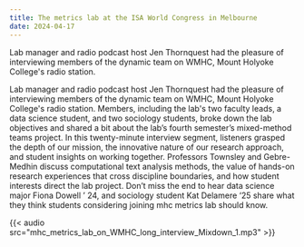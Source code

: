 ```yaml
---
title: The metrics lab at the ISA World Congress in Melbourne
date: 2024-04-17
---
```


Lab manager and radio podcast host Jen Thornquest had the pleasure of interviewing members of the dynamic team on WMHC, Mount Holyoke College's radio station. 

<!--more-->

Lab manager and radio podcast host Jen Thornquest had the pleasure of interviewing members of the dynamic team on WMHC, Mount Holyoke College's radio station. Members, including the lab's two faculty leads, a data science student, and two sociology students, broke down the lab objectives and shared a bit about the lab’s fourth semester’s mixed-method teams project. In this twenty-minute interview segment, listeners grasped the depth of our mission, the innovative nature of our research approach, and student insights on working together. Professors Townsley and Gebre-Medhin discuss computational text analysis methods, the value of hands-on research experiences that cross discipline boundaries, and how student interests direct the lab project. Don’t miss the end to hear data science major Fiona Dowell ’ 24, and sociology student Kat Delamere ‘25 share what they think students considering joining mhc metrics lab should know. 

{{< audio src="mhc_metrics_lab_on_WMHC_long_interview_Mixdown_1.mp3" >}}
